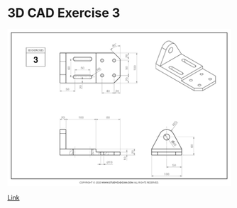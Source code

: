 # 3D CAD Exercise 3

![Image](exercise3.png) 

[Link](https://studycadcam.blogspot.com/2020/08/blog-post.html)
